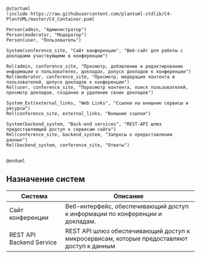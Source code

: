 ```puml
@startuml
!include https://raw.githubusercontent.com/plantuml-stdlib/C4-PlantUML/master/C4_Container.puml

Person(admin, "Администратор")
Person(moderator, "Модератор")
Person(user, "Пользователь")

System(conference_site, "Сайт конференции", "Веб-сайт для работы с докладами участвующими в конференции")

Rel(admin, conference_site, "Просмотр, добавление и редактирование информации о пользователях, докладах, допуск докладов к конференции")
Rel(moderator, conference_site, "Просмотр, модерация контента и пользователей, допуск докладов к конференции")
Rel(user, conference_site, "Поросмотр контента, поиск пользователей, просмотр докладов, создание и удаление своих докладов")

System_Ext(external_links, "Web Links", "Ссылки на внешние сервисы и ресурсы")
Rel(conference_site, external_links, "Внешние ссылки")

System(backend_system, "Back-end services", "REST-API шлюз предоставляющий доступ к сервисам сайта")
Rel(conference_site, backend_system, "Запросы о предоставлении данных")
Rel(backend_system, conference_site, "Ответы")


@enduml
```

## Назначение систем
| Система          | Описание                                                                     |
|------------------|------------------------------------------------------------------------------|
| Сайт конференции | Веб-интерфейс, обеспечивающий доступ к информации по конференции и докладам. |
| REST API Backend Service | REST API шлюз обеспечивающий доступ к микросервисам, которые предоставляют доступ к данным |
